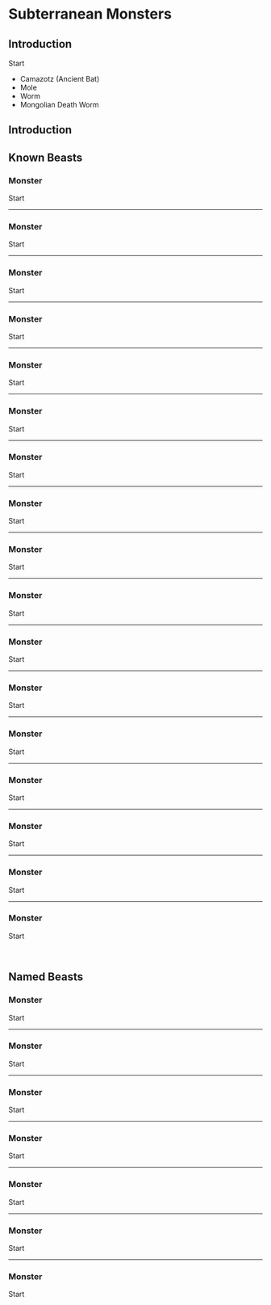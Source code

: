 # Subterranean Monsters

## Introduction

Start

- Camazotz (Ancient Bat)
- Mole
- Worm
- Mongolian Death Worm

## Introduction


## Known Beasts
### Monster
Start

---

### Monster
Start

---

### Monster
Start

---

### Monster
Start

---

### Monster
Start

---

### Monster
Start

---

### Monster
Start

---

### Monster
Start

---

### Monster
Start

---

### Monster
Start

---

### Monster
Start

---

### Monster
Start

---

### Monster
Start

---

### Monster
Start

---

### Monster
Start

---

### Monster
Start

---

### Monster
Start


<br/>


## Named Beasts


### Monster
Start

---

### Monster
Start

---

### Monster
Start

---

### Monster
Start

---

### Monster
Start

---

### Monster
Start

---

### Monster
Start